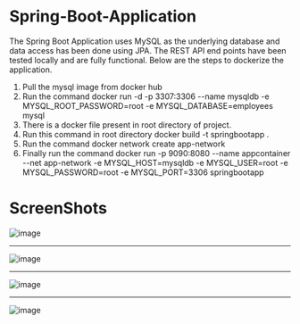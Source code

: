 # Spring-Boot-Application

The Spring Boot Application uses MySQL as the underlying database and data access has been done using JPA. The REST API end points have been tested locally and are fully functional.
Below are the steps to dockerize the application.

1. Pull the mysql image from docker hub
2. Run the command docker run -d -p 3307:3306 --name mysqldb -e MYSQL_ROOT_PASSWORD=root -e MYSQL_DATABASE=employees mysql
3. There is a docker file present in root directory of project. 
4. Run this command in root directory docker build -t springbootapp .
5. Run the command docker network create app-network
6. Finally run the command docker run -p 9090:8080 --name appcontainer --net app-network -e MYSQL_HOST=mysqldb -e MYSQL_USER=root -e MYSQL_PASSWORD=root -e MYSQL_PORT=3306 springbootapp


# ScreenShots
![image](https://user-images.githubusercontent.com/105868063/183118301-685f65bc-6396-4ffd-b6db-9beb473ea534.png)

----------------------------------------------------------------------------------------------------------------

![image](https://user-images.githubusercontent.com/105868063/183118460-6a88aefd-291c-42bc-b88c-4c7cff67527f.png)

----------------------------------------------------------------------------------------------------------------

![image](https://user-images.githubusercontent.com/105868063/183118795-c280c415-fa76-450d-803f-eccf1fa6730d.png)

----------------------------------------------------------------------------------------------------------------

![image](https://user-images.githubusercontent.com/105868063/183118992-55c2a17b-0fe4-4ba4-9714-655b07e0749c.png)


